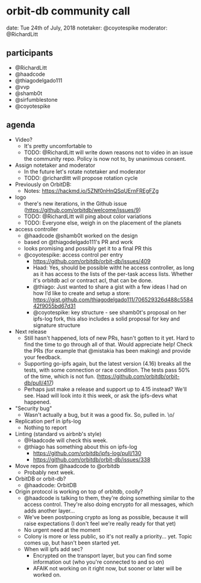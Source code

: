 # orbit-db community call

date: Tue 24th of July, 2018
notetaker: @coyotespike
moderator: @RichardLitt

## participants
- @RichardLitt
- @haadcode
- @thiagodelgado111
- @vvp
- @shamb0t
- @sirfumblestone
- @coyotespike

## agenda
- Video?
    - It's pretty uncomfortable to 
    - TODO: @RichardLitt will write down reasons not to video in an issue the community repo. Policy is now not to, by unanimous consent.
- Assign notetaker and moderator
    - In the future let's rotate notetaker and moderator
    - TODO: @richardlitt will propose rotation cycle
- Previously on OrbitDB:
    - Notes: https://hackmd.io/5ZNf0nHnQSqUErnFREgFZg
- logo
    - there's new iterations, in the Github issue (https://github.com/orbitdb/welcome/issues/9)
    - TODO: @RichardLitt will ping about color variations
    - TODO: Everyone else, weigh in on the placement of the planets
- access controller
    - @haadcode @shamb0t worked on the design
    - based on @thiagodelgado111's PR and work
    - looks promising and possibly get it to a final PR this
    - @coyotespike: access control per entry
        - https://github.com/orbitdb/orbit-db/issues/409
        - Haad: Yes, should be possible witht he access controller, as long as it has access to the lists of the per-task access lists. Whether it's orbitdb acl or contract acl, that can be done. 
        - @thiago: Just wanted to share a gist with a few ideas I had on how I’d like to create and setup a store: https://gist.github.com/thiagodelgado111/706529326d488c558442f9055bd67d31
        - @coyotespike: key structure - see shamb0t's proposal on her ipfs-log fork, this also includes a solid proposal for key and signature structure
- Next release
    - Still hasn't happened, lots of new PRs, hasn't gotten to it yet. Hard to find the time to go through all of that. Would appreciate help! Check the PRs (for example that @mistakia has been making) and provide your feedback.
    - Supporting go-ipfs again, but the latest version (4.16) breaks all the tests, with some connection or race condition. The tests pass 50% of the time, which is not fun. (https://github.com/orbitdb/orbit-db/pull/417)
    - Perhaps just make a release and support up to 4.15 instead? We'll see. Haad will look into it this week, or ask the ipfs-devs what happened. 
- "Security bug"
    - Wasn't actually a bug, but it was a good fix. So, pulled in. \o/
- Replication perf in ipfs-log
    - Nothing to report
- Linting (standard vs airbnb's style)
    - @Haadcode will check this week.
    - @thiago has something about this on ipfs-log
        - https://github.com/orbitdb/ipfs-log/pull/130
        - https://github.com/orbitdb/orbit-db/issues/338
- Move repos from @haadcode to @orbitdb
    - Probably next week.
- OrbitDB or orbit-db?
    - @haadcode: OrbitDB
- Origin protocol is working on top of orbitdb, coolly?
    - @haadcode is talking to them, they're doing something similar to the access control. They're also doing encrypto for all messages, which adds another layer... 
    - We've been postponing crypto as long as possible, because it will raise expectations (I don't feel we're really ready for that yet)
    - No urgent need at the moment
    - Colony is more or less public, so it's not really a priority... yet. Topic comes up, but hasn't been started yet.
    - When will ipfs add sec?
        - Encrypted on the transport layer, but you can find some information out (who you're connected to and so on)
        - AFAIK not working on it right now, but sooner or later will be worked on. 


